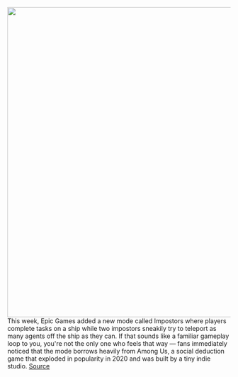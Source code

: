 <img src='https://cdn.vox-cdn.com/thumbor/Shahw7ujEMXHuA3Frh_1elS9m84=/0x0:2044x1223/1200x800/filters:focal(859x449:1185x775)/cdn.vox-cdn.com/uploads/chorus_image/image/69752261/Screen_Shot_2021_08_19_at_3.45.54_PM_copy.0.png' width='700px' /><br/>
This week, Epic Games added a new mode called Impostors where players complete tasks on a ship while two impostors sneakily try to teleport as many agents off the ship as they can. If that sounds like a familiar gameplay loop to you, you're not the only one who feels that way — fans immediately noticed that the mode borrows heavily from Among Us, a social deduction game that exploded in popularity in 2020 and was built by a tiny indie studio.
<a href='https://www.theverge.com/2021/8/20/22633239/epic-fortnite-impostors-among-us-stole-idea'> Source <a/>